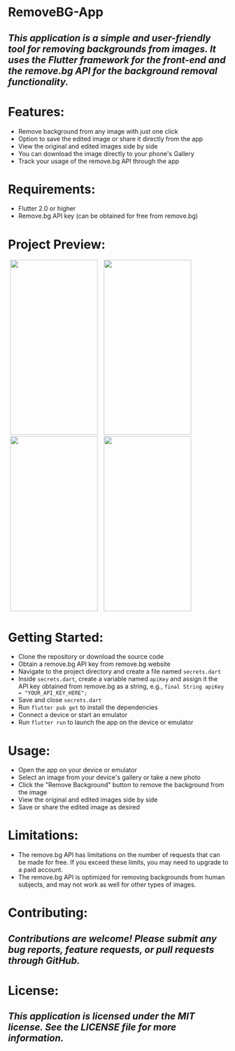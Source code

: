 # RemoveBG-App
## _This application is a simple and user-friendly tool for removing backgrounds from images. It uses the Flutter framework for the front-end and the remove.bg API for the background removal functionality._

# Features:

* Remove background from any image with just one click
* Option to save the edited image or share it directly from the app
* View the original and edited images side by side
* You can download the image directly to your phone's Gallery
* Track your usage of the remove.bg API through the app

# Requirements:

- Flutter 2.0 or higher
- Remove.bg API key (can be obtained for free from remove.bg)

# Project Preview: 
<p float="left">
 <img src="https://user-images.githubusercontent.com/79778565/228841768-0181085f-ec63-4abd-a6d6-6ff87f8cdb71.jpeg" height= 400 width= 200 hspace="5"/>
 <img src="https://user-images.githubusercontent.com/79778565/228841833-78b5836f-34a0-4c6f-8d8d-a691369993df.jpeg" height= 400 width= 200 hspace="5"/>
 <img src="https://user-images.githubusercontent.com/79778565/228841866-49fe9c53-9c05-4b31-af7b-dd9835407c8e.jpeg" height= 400 width= 200 hspace="5"/>
 <img src="https://user-images.githubusercontent.com/79778565/228841904-67f469d6-7301-4ce4-888d-2babcb35b88d.jpeg" height= 400 width= 200 hspace="5"/>
</p>

# Getting Started:

- Clone the repository or download the source code
- Obtain a remove.bg API key from remove.bg website
- Navigate to the project directory and create a file named `secrets.dart`
- Inside `secrets.dart`, create a variable named `apiKey` and assign it the API key obtained from remove.bg as a string, e.g., `final String apiKey = "YOUR_API_KEY_HERE";`
- Save and close `secrets.dart`
- Run `flutter pub get` to install the dependencies
- Connect a device or start an emulator
- Run `flutter run` to launch the app on the device or emulator

# Usage:

- Open the app on your device or emulator
- Select an image from your device's gallery or take a new photo
- Click the "Remove Background" button to remove the background from the image
- View the original and edited images side by side
- Save or share the edited image as desired

# Limitations:

- The remove.bg API has limitations on the number of requests that can be made for free. If you exceed these limits, you may need to upgrade to a paid account.
- The remove.bg API is optimized for removing backgrounds from human subjects, and may not work as well for other types of images.

# Contributing:

## _Contributions are welcome! Please submit any bug reports, feature requests, or pull requests through GitHub._

# License:

## _This application is licensed under the MIT license. See the LICENSE file for more information._
